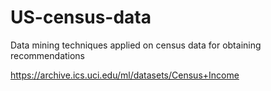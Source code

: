 # US-census-data
Data mining techniques applied on census data for obtaining recommendations

https://archive.ics.uci.edu/ml/datasets/Census+Income
